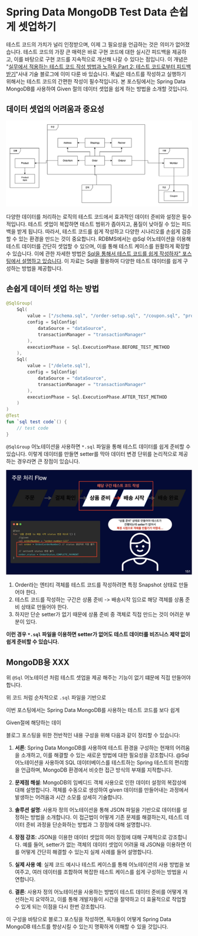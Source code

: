 # Spring Data MongoDB Test Data 손쉽게 셋업하기

테스트 코드의 가치가 널리 인정받으며, 이제 그 필요성을 언급하는 것은 의미가 없어졌습니다. 테스트 코드의 가장 큰 매력은 바로 구현 코드에 대한 실시간 피드백을 제공하고, 이를 바탕으로 구현 코드를 지속적으로 개선해 나갈 수 있다는 점입니다. 이 개념은 "[실무에서 적용하는 테스트 코드 작성 방법과 노하우 Part 2: 테스트 코드로부터 피드백 받기](https://tech.kakaopay.com/post/mock-test-code-part-2/)"사내 기술 블로그에 이미 다룬 바 있습니다. 폭넓은 테스트를 작성하고 실행하기 위해서는 테스트 코드의 간편한 작성이 필수적입니다. 본 포스팅에서는 Spring Data MongoDB를 사용하여 Given 절의 데이터 셋업을 쉽게 하는 방법을 소개할 것입니다.

## 데이터 셋업의 어려움과 중요성

![](https://raw.githubusercontent.com/cheese10yun/blog-sample/master/intellij-test/intellij-test/images/layer-4.png)

다양한 데이터를 처리하는 로직의 테스트 코드에서 효과적인 데이터 준비와 설정은 필수적입니다. 테스트 셋업이 복잡하면 테스트 범위가 좁아지고, 품질이 낮아질 수 있는 피드백을 받게 됩니다. 따라서, 테스트 코드를 쉽게 작성하고 다양한 시나리오를 손쉽게 검증할 수 있는 환경을 만드는 것이 중요합니다. RDBMS에서는 @Sql 어노테이션을 이용해 테스트 데이터를 간단히 셋업할 수 있으며, 이를 통해 테스트 케이스를 원활하게 확장할 수 있습니다. 이에 관한 자세한 방법은 [Sql을 통해서 테스트 코드를 쉽게 작성하자" 포스팅에서 설명하고 있습니다](https://cheese10yun.github.io/sql-test/). 이 자료는 Sql을 활용하여 다양한 테스트 데이터를 쉽게 구성하는 방법을 제공합니다.

## 손쉽게 데이터 셋업 하는 방법

```kotlin
@SqlGroup(
    Sql(
        value = ["/schema.sql", "/order-setup.sql", "/coupon.sql", "product.sql"],
        config = SqlConfig(
            dataSource = "dataSource",
            transactionManager = "transactionManager"
        ),
        executionPhase = Sql.ExecutionPhase.BEFORE_TEST_METHOD
    ),
    Sql(
        value = ["/delete.sql"],
        config = SqlConfig(
            dataSource = "dataSource",
            transactionManager = "transactionManager"
        ),
        executionPhase = Sql.ExecutionPhase.AFTER_TEST_METHOD
    )
)
@Test
fun `sql test code`() {
    // test code
}
```

`@SqlGroup` 어노테이션을 사용하면 `*.sql` 파일을 통해 테스트 데이터를 쉽게 준비할 수 있습니다. 이렇게 데이터를 만들면 setter를 막아 데이터 변경 단위를 논리적으로 제공하는 경우라면 큰 장점이 있습니다.

![](https://raw.githubusercontent.com/cheese10yun/blog-sample/master/intellij-test/intellij-test/images/order-flow.003.jpeg)

1. Order라는 엔티티 객체를 테스트 코드를 작성하려면 특정 Snapshot 상태로 만들어야 한다.
2. 테스트 코드를 작성하는 구간은 상품 준비 -> 배송시작 임으로 해당 객체를 상품 준비 상태로 만들어야 한다.
3. 하지만 단순 setter가 없기 때문에 상품 준비 중 객체로 직접 만드는 것이 어려운 부분이 있다.

**이런 경우 `*.sql` 파일을 이용하면 setter가 없어도 테스트 데이터를 비즈니스 제약 없이 쉽게 준비할 수 있습니다.**

## MongoDB용 XXX

위 `@Sql` 어노테이션 처럼 테스트 셋업을 제공 해주는 기능이 없기 떄문에 직접 만들어야 합니다.

위 코드 처럼 순차적으로 `.sql` 파일을 기반으로

이번 포스팅에서는 Spring Data MongoDB를 사용하는 테스트 코드를 보다 쉽게

Given절에 해당하는 데이

블로그 포스팅을 위한 전반적인 내용 구성을 위해 다음과 같이 정리할 수 있습니다:

1. **서론**: Spring Data MongoDB를 사용하여 테스트 환경을 구성하는 현재의 어려움을 소개하고, 이를 해결할 수 있는 새로운 방법에 대한 필요성을 강조합니다. @Sql 어노테이션을 사용하여 SQL 데이터베이스를 테스트하는 Spring 테스트의 편리함을 언급하며, MongoDB 환경에서 비슷한 접근 방식의 부재를 지적합니다.

2. **문제점 해설**: MongoDB의 임베디드 객체 사용으로 인한 데이터 설정의 복잡성에 대해 설명합니다. 객체를 수동으로 생성하여 given 데이터를 만들어내는 과정에서 발생하는 어려움과 시간 소모를 상세히 기술합니다.

3. **솔루션 설명**: 사용자 정의 어노테이션을 통해 JSON 파일을 기반으로 데이터를 설정하는 방법을 소개합니다. 이 접근법이 어떻게 기존 문제를 해결하는지, 테스트 데이터 준비 과정을 단순화하는 방법과 그 장점에 대해 설명합니다.

4. **장점 강조**: JSON을 이용한 데이터 셋업의 여러 장점에 대해 구체적으로 강조합니다. 예를 들어, setter가 없는 객체의 데이터 셋업이 어려울 때 JSON을 이용하면 이를 어떻게 간단히 해결할 수 있는지 실제 사례를 들어 설명합니다.

5. **실제 사용 예**: 실제 코드 예시나 테스트 케이스를 통해 어노테이션의 사용 방법을 보여주고, 여러 데이터를 조합하여 복잡한 테스트 케이스를 쉽게 구성하는 방법을 시연합니다.

6. **결론**: 사용자 정의 어노테이션을 사용하는 방법이 테스트 데이터 준비를 어떻게 개선하는지 요약하고, 이를 통해 개발자들이 시간을 절약하고 더 효율적으로 작업할 수 있게 되는 이점을 다시 한번 강조합니다.

이 구성을 바탕으로 블로그 포스팅을 작성하면, 독자들이 어떻게 Spring Data MongoDB 테스트를 향상시킬 수 있는지 명확하게 이해할 수 있을 것입니다.